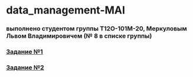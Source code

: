 # data_management-MAI
### выполнено студентом группы Т12О-101М-20, Меркуловым Львом Владимировичем (№ 8 в списке группы)
### [Задание №1](https://github.com/Dermogod/data_management-MAI/edit/master/hw_1.sql) 
### [Задание №2](https://github.com/Dermogod/data_management-MAI/edit/master/hw_2.sql) 
